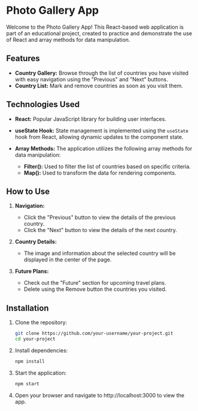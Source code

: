 # Photo Gallery App

Welcome to the Photo Gallery App! This React-based web application is part of an educational project, created to practice and demonstrate the use of React and array methods for data manipulation.


## Features

- **Country Gallery:** Browse through the list of countries you have visited with easy navigation using the "Previous" and "Next" buttons.
- **Country List:** Mark and remove countries as soon as you visit them.

## Technologies Used

- **React:** Popular JavaScript library for building user interfaces.

- **useState Hook:** State management is implemented using the `useState` hook from React, allowing dynamic updates to the component state.

- **Array Methods:** The application utilizes the following array methods for data manipulation:
  - **Filter():** Used to filter the list of countries based on specific criteria.
  - **Map():** Used to transform the data for rendering components.

## How to Use

1. **Navigation:**
   - Click the "Previous" button to view the details of the previous country.
   - Click the "Next" button to view the details of the next country.

2. **Country Details:**
   - The image and information about the selected country will be displayed in the center of the page.

3. **Future Plans:**
   - Check out the "Future" section for upcoming travel plans.
   - Delete using the Remove button the countries you visited.

## Installation

1. Clone the repository:

   ```bash
   git clone https://github.com/your-username/your-project.git
   cd your-project
   
2. Install dependencies:
   
   ```bash
   npm install

3. Start the application:

   ```bash
   npm start

4. Open your browser and navigate to http://localhost:3000 to view the app.
